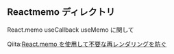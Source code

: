 ## Reactmemo ディレクトリ

React.memo useCallback useMemo に関して

Qiita:[React.memo を使用して不要な再レンダリングを防ぐ
](https://qiita.com/ToaruEngineer/items/065db216b8ca19026dfe)
